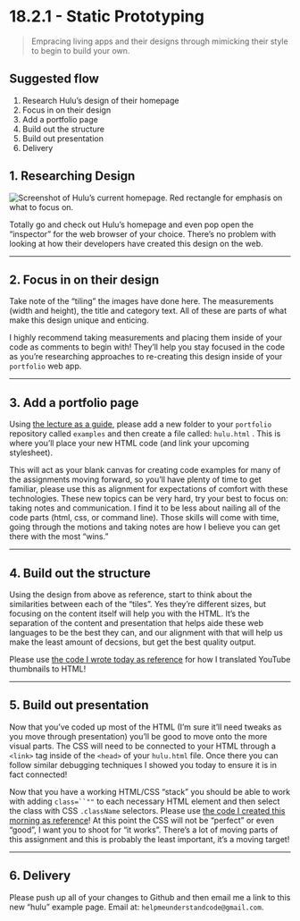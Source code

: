 # 18.2.1 - Static Prototyping

> Empracing living apps and their designs through mimicking their style to begin to build your own.


## Suggested flow
1. Research Hulu’s design of their homepage
2. Focus in on their design
3. Add a portfolio page
4. Build out the structure
5. Build out presentation
6. Delivery


## 1. Researching Design
![Screenshot of Hulu’s current homepage. Red rectangle for emphasis on what to focus on.](https://d2mxuefqeaa7sj.cloudfront.net/s_54BB0A4FC15E6032ADE694545F2B808DD3C3C49040625A8E8CE595A7E1C18034_1526006153534_file.jpeg)


Totally go and check out Hulu’s homepage and even pop open the “inspector” for the web browser of your choice. There’s no problem with looking at how their developers have created this design on the web.

-----

## 2. Focus in on their design

Take note of the “tiling” the images have done here. The measurements (width and height), the title and category text. All of these are parts of what make this design unique and enticing.

I highly recommend taking measurements and placing them inside of your code as comments to begin with! They’ll help you stay focused in the code as you’re researching approaches to re-creating this design inside of your `portfolio` web app.

-----

## 3. Add a portfolio page

Using [the lecture as a guide](https://github.com/helpmewithcode/assignments/blob/master/examples/youtube.html), please add a new folder to your `portfolio` repository called `examples` and then create a file called: `hulu.html` . This is where you’ll place your new HTML code (and link your upcoming stylesheet).

This will act as your blank canvas for creating code examples for many of the assignments moving forward, so you’ll have plenty of time to get familiar, please use this as alignment for expectations of comfort with these technologies. These new topics can be very hard, try your best to focus on: taking notes and communication.  I find it to be less about nailing all of the code parts (html, css, or command line). Those skills will come with time, going through the motions and taking notes are how I believe you can get there with the most “wins.”

-----

## 4. Build out the structure

Using the design from above as reference, start to think about the similarities between each of the “tiles”. Yes they’re different sizes, but focusing on the content itself will help you with the HTML. It’s the separation of the content and presentation that helps aide these web languages to be the best they can, and our alignment with that will help us make the least amount of decsions, but get the best quality output.

Please use [the code I wrote today as reference](https://github.com/helpmewithcode/assignments/blob/master/examples/youtube.html) for how I translated YouTube thumbnails to HTML!

-----

## 5. Build out presentation

Now that you’ve coded up most of the HTML (I’m sure it’ll need tweaks as you move through presentation) you’ll be good to move onto the more visual parts. The CSS will need to be connected to your HTML through a  `<link>` tag inside of the `<head>` of your `hulu.html` file. Once there you can follow similar debugging techniques I showed you today to ensure it is in fact connected!

Now that you have a working HTML/CSS “stack” you should be able to work with adding `class=``""` to each necessary HTML element and then select the class with CSS `.className` selectors. Please use [the code I created this morning as reference](https://github.com/helpmewithcode/assignments/blob/master/assets/css/youtube.css)! At this point the CSS will not be “perfect” or even “good”, I want you to shoot for “it works”. There’s a lot of moving parts of this assignment and this is probably the least important, it’s a moving target!

-----

## 6. Delivery

Please push up all of your changes to Github and then email me a link to this new “hulu” example page. Email at: `helpmeunderstandcode@gmail.com`.
